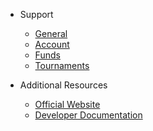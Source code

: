 - Support

    - [General](questions/general)
    - [Account](questions/account)
    - [Funds](questions/funds)
    - [Tournaments](questions/tournaments)

<!-- - Homebase

    - Integration
        - [Register](homebase/integration?id=register)
        - [Add a Game](homebase/integration?id=add-a-game)
        - [Generate SDK Credentials](homebase/integration?id=generate-sdk-credentials)
        - [Create a Tournament](homebase/integration?id=create-a-tournament)
    - Guides
        - [Submit Game for Review](homebase/guides?id=submit-game-for-review)
        - [Monitoring Tournaments](homebase/guides?id=monitoring-tournaments)
        - [Managing Account Funds](homebase/guides?id=managing-account-and-funds) -->

<!-- - Unity SDK Integration

    - [Requirements](unity/requirements?id=requirements)
    - Integration
        - [Install the SDK Plugin](unity/integration?id=install-the-sdk-plugin)
        - [Trigger the SDK](unity/integration?id=trigger-the-sdk)
        - [The Tournament Listener](unity/integration?id=the-tournament-listener)
        - [Attempts and Scores](unity/integration?id=attempts-and-scores)
        - [Build for iOS](unity/integration?id=build-for-ios)
        - [Build for Android](unity/integration?id=build-for-android)
    - Guides
        - [Game Randomization](unity/guides?id=game-andomization)
        - [Tournament Parameters](unity/guides?id=tournament-parameters)
        - [Ad Supported Tournaments](unity/guides?id=ad-supported-tournaments) -->

<!--
- Unreal SDK Integration
- Native iOS SDK Integration
- Native Android SDK Integration
-->

- Additional Resources

    - [Official Website](https://www.jackpotrising.com ':target=_blank')
    - [Developer Documentation](https://docs.jackpotrising.com ':target=_blank')